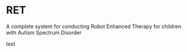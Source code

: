 # RET
A complete system for conducting Robot Enhanced Therapy for children with Autism Spectrum Disorder

test
